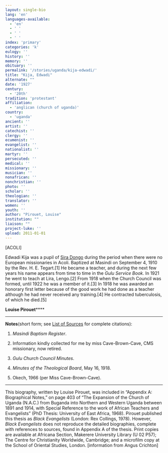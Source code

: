 ```yaml
---
layout: single-bio
lang: 'en'
languages-available:
  - 'en'
  - ' '
  - ' '
  - ' '
index: 'primary'
categories: 'k'
eulogy: ''
history: ''
memory: ''
obituary: ''
permalink: '/stories/uganda/kija-edwadi/'
title: "Kija, Edwadi"
alternate: ""
date: '1927'
century:
  - '20th'
tradition: 'protestant'
affiliation:
  - 'anglican (church of uganda)'
country:
  - 'uganda'
ancient: ''
artist: ''
catechist: ''
clergy: ''
ecumenist: ''
evangelist: ''
nationalist: ''
martyr: ''
persecuted: ''
medical: ''
missionary: ''
musician: ''
nonafrican: ''
nonchristian: ''
photo: ''
scholar: ''
theologian: ''
translator: ''
women: ''
youth: ''
author: "Pirouet, Louise"
institution: ""
liaison: ""
project-luke: ''
upload: 2011-01-01
---
```




[ACOLI]

Edwadi Kija was a pupil of [Sira Dongo](dongo_sira.html) during the  period when there were no European missionaries in Acoli. Baptized at Masindi  on September 4, 1910 by the Rev. H. E. Tegart.[1] He became a teacher, and  during the next few years his name appears from time to time in the *Gulu  Service Book*. In 1921 he went to teach at Lira, Lengo.[2] From 1918 when  the Church Council was formed, until 1922 he was a member of it.[3] In 1918 he  was awarded an honorary first letter because of the good work he had done as a  teacher although he had never received any training.[4] He contracted  tuberculosis, of which he died.[5]

**Louise Pirouet******

---

**Notes**(short  form; see [List of  Sources](../pirouet-appendixa-sources/) for complete citations):
1. *Masindi Baptism  Register*.

2. Information  kindly collected for me by miss Cave-Brown-Cave, CMS missionary, now retired.

3. *Gulu  Church Council Minutes*.

4. *Minutes  of the Theological Board*, May  16, 1918.

5. Okech,  1966 (per Miss Cave-Brown-Cave).

---

This biography, written by Louise  Pirouet, was included in &ldquo;Appendix A: Biographical Notes,&rdquo; on page 403 of &ldquo;The Expansion of  the Church of Uganda (N.A.C.) from Buganda into Northern and Western Uganda  between 1891 and 1914, with Special Reference to the work of African Teachers  and Evangelists&rdquo; (PhD Thesis: University of East Africa, 1968). Pirouet published  this thesis as *Black Evangelists* (London:  Rex Collings, 1978). However, *Black Evangelists* does not  reproduce the detailed biographies, complete with references to sources, found  in Appendix A of the thesis. Print copies are available at Africana Section, Makerere  University Library (U 02 P57); The Centre for  Christianity Worldwide, Cambridge; and a microfilm copy at the School of  Oriental Studies, London. [information from Angus Crichton]